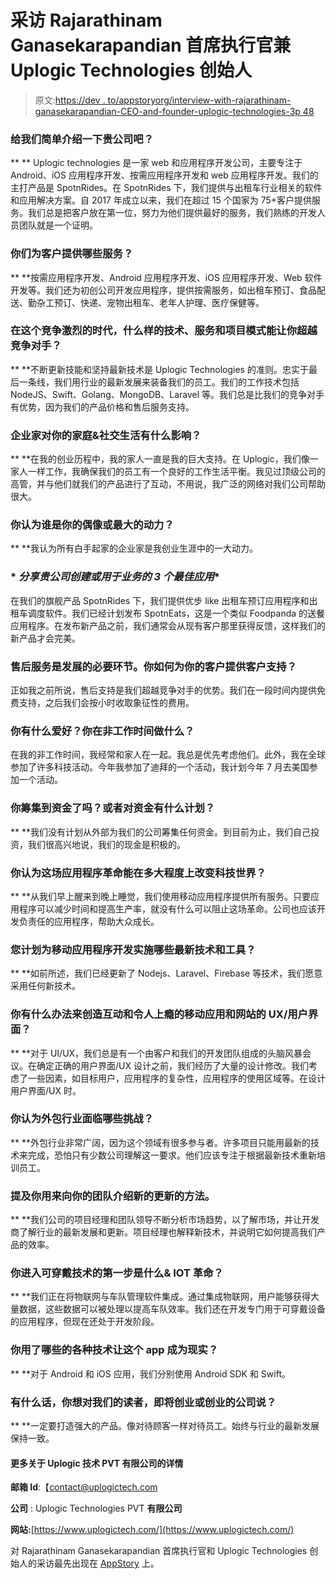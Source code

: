 # 采访 Rajarathinam Ganasekarapandian 首席执行官兼 Uplogic Technologies 创始人

> 原文:[https://dev . to/appstoryorg/interview-with-rajarathinam-ganasekarapandian-CEO-and-founder-uplogic-technologies-3p 48](https://dev.to/appstoryorg/interview-with-rajarathinam-ganasekarapandian-ceo-and-founder-uplogic-technologies-3p48)

### [](#give-us-a-brief-introduction-about-your-company)**给我们简单介绍一下贵公司吧？**

** ** Uplogic technologies 是一家 web 和应用程序开发公司，主要专注于 Android、iOS 应用程序开发、按需应用程序开发和 web 应用程序开发。我们的主打产品是 SpotnRides。在 SpotnRides 下，我们提供与出租车行业相关的软件和应用解决方案。自 2017 年成立以来，我们在超过 15 个国家为 75+客户提供服务。我们总是把客户放在第一位，努力为他们提供最好的服务，我们熟练的开发人员团队就是一个证明。

### [](#what-are-the-services-you-offer-to-your-clients)**你们为客户提供哪些服务？**

** **按需应用程序开发、Android 应用程序开发、iOS 应用程序开发、Web 软件开发等。我们还为初创公司开发应用程序，提供按需服务，如出租车预订、食品配送、勤杂工预订、快递、宠物出租车、老年人护理、医疗保健等。

### [](#in-this-intensely-competitive-era-what-technologies-services-and-project-model-can-give-you-an-edge-over-your-competitors)**在这个竞争激烈的时代，什么样的技术、服务和项目模式能让你超越竞争对手？**

** **不断更新技能和坚持最新技术是 Uplogic Technologies 的准则。忠实于最后一条线，我们用行业的最新发展来装备我们的员工。我们的工作技术包括 NodeJS、Swift、Golang、MongoDB、Laravel 等。我们总是比我们的竞争对手有优势，因为我们的产品价格和售后服务支持。

### [](#how-has-being-an-entrepreneur-affected-your-family-amp-social-life)**企业家对你的家庭&社交生活有什么影响？**

** **在我的创业历程中，我的家人一直是我的巨大支持。在 Uplogic，我们像一家人一样工作，我确保我们的员工有一个良好的工作生活平衡。我见过顶级公司的高管，并与他们就我们的产品进行了互动，不用说，我广泛的网络对我们公司帮助很大。

### [](#whom-do-you-consider-your-idol-or-biggest-motivator)**你认为谁是你的偶像或最大的动力？**

** **我认为所有白手起家的企业家是我创业生涯中的一大动力。

### [](#share-best-3-application-which-your-company-have-created-or-used-for-business-)* *分享贵公司创建或用于业务的 3 个最佳应用**

在我们的旗舰产品 SpotnRides 下，我们提供优步 like 出租车预订应用程序和出租车调度软件。我们已经计划发布 SpotnEats，这是一个类似 Foodpanda 的送餐应用程序。在发布新产品之前，我们通常会从现有客户那里获得反馈，这样我们的新产品才会完美。

### [](#after-service-is-a-necessary-part-of-development-how-do-you-provide-customer-support-to-your-client)**售后服务是发展的必要环节。你如何为你的客户提供客户支持？**

正如我之前所说，售后支持是我们超越竞争对手的优势。我们在一段时间内提供免费支持，之后我们会按小时收取象征性的费用。

### [](#what-are-your-hobbies-what-do-you-do-in-your-nonwork-time)**你有什么爱好？你在非工作时间做什么？**

在我的非工作时间，我经常和家人在一起。我总是优先考虑他们。此外，我在全球参加了许多科技活动。今年我参加了迪拜的一个活动，我计划今年 7 月去美国参加一个活动。

### [](#have-you-raised-any-funding-or-have-any-plans-for-the-funding)**你筹集到资金了吗？或者对资金有什么计划？**

** **我们没有计划从外部为我们的公司筹集任何资金。到目前为止，我们自己投资，我们很高兴地说，我们的现金是积极的。

### [](#give-your-opinions-on-how-far-this-app-revolution-can-make-a-difference-in-the-technology-world)**你认为这场应用程序革命能在多大程度上改变科技世界？**

** **从我们早上醒来到晚上睡觉，我们使用移动应用程序提供所有服务。只要应用程序可以减少时间和提高生产率，就没有什么可以阻止这场革命。公司也应该开发负责任的应用程序，帮助大众成长。

### [](#what-latest-technologies-and-tools-youre-planning-to-implement-for-mobile-app-development)**您计划为移动应用程序开发实施哪些最新技术和工具？**

** **如前所述，我们已经更新了 Nodejs、Laravel、Firebase 等技术，我们愿意采用任何新技术。

### [](#whats-your-approach-to-creating-interactive-and-addictive-uxui-of-mobile-apps-and-websites)**你有什么办法来创造互动和令人上瘾的移动应用和网站的 UX/用户界面？**

** **对于 UI/UX，我们总是有一个由客户和我们的开发团队组成的头脑风暴会议。在确定正确的用户界面/UX 设计之前，我们经历了大量的设计修改。我们考虑了一些因素，如目标用户，应用程序的复杂性，应用程序的使用区域等。在设计用户界面/UX 时。

### [](#what-are-the-challenges-you-see-in-the-outsourcing-industry)**你认为外包行业面临哪些挑战？**

** **外包行业非常广阔，因为这个领域有很多参与者。许多项目只能用最新的技术来完成，恐怕只有少数公司理解这一要求。他们应该专注于根据最新技术重新培训员工。

### [](#mention-the-ways-you-use-to-introduce-new-updates-to-your-team)**提及你用来向你的团队介绍新的更新的方法。**

** **我们公司的项目经理和团队领导不断分析市场趋势，以了解市场，并让开发商了解行业的最新发展和更新。项目经理也解释新技术，并说明它如何提高我们产品的效率。

### [](#whats-your-step-to-enter-into-wearable-tech-amp-iot-revolution)你进入可穿戴技术的第一步是什么& IOT 革命？

** **我们正在将物联网与车队管理软件集成。通过集成物联网，用户能够获得大量数据，这些数据可以被处理以提高车队效率。我们还在开发专门用于可穿戴设备的应用程序，但现在还处于开发阶段。

### [](#what-are-various-technologies-you-used-to-make-this-app-a-reality)你用了哪些**的各种技术让这个 app 成为现实？**

** **对于 Android 和 iOS 应用，我们分别使用 Android SDK 和 Swift。

### [](#anything-you-would-like-to-say-to-our-readers-upcoming-entrepreneurs-or-startup-companies)有什么话，你想对我们的读者，即将创业或创业的公司说？

** **一定要打造强大的产品。像对待顾客一样对待员工。始终与行业的最新发展保持一致。

#### [](#more-details-about-uplogic-technologies-pvt-ltd)更多关于 Uplogic 技术 PVT 有限公司的详情

**邮箱 Id**:【contact@uplogictech.com

**公司** : Uplogic Technologies PVT **有限公司**

**网站:**[https://www.uplogictech.com/](https://www.uplogictech.com/)

对 Rajarathinam Ganasekarapandian 首席执行官和 Uplogic Technologies 创始人的采访最先出现在 [AppStory](https://www.appstory.org) 上。
